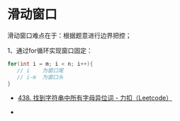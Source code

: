 # 滑动窗口

滑动窗口难点在于：根据题意进行边界把控；

1、通过for循环实现窗口固定：

```java
for(int i = m; i < n; i++){
   // i    为窗口尾
   // i-m  为窗口头
}
```

- [438. 找到字符串中所有字母异位词 - 力扣（Leetcode）](https://leetcode.cn/problems/find-all-anagrams-in-a-string/?envType=study-plan&id=suan-fa-ji-chu&plan=algorithms&plan_progress=1kd81t7)

- 
